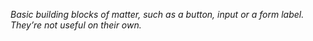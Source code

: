 _Basic building blocks of matter, such as a button, input or a form label. They’re not useful on their own._
